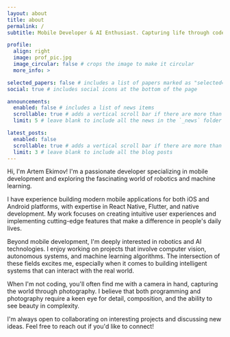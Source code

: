 ```yaml
---
layout: about
title: about
permalink: /
subtitle: Mobile Developer & AI Enthusiast. Capturing life through code and photography.

profile:
  align: right
  image: prof_pic.jpg
  image_circular: false # crops the image to make it circular
  more_info: >

selected_papers: false # includes a list of papers marked as "selected={true}"
social: true # includes social icons at the bottom of the page

announcements:
  enabled: false # includes a list of news items
  scrollable: true # adds a vertical scroll bar if there are more than 3 news items
  limit: 5 # leave blank to include all the news in the `_news` folder

latest_posts:
  enabled: false
  scrollable: true # adds a vertical scroll bar if there are more than 3 new posts items
  limit: 3 # leave blank to include all the blog posts
---
```


Hi, I'm Artem Ekimov! I'm a passionate developer specializing in mobile development and exploring the fascinating world of robotics and machine learning. 

I have experience building modern mobile applications for both iOS and Android platforms, with expertise in React Native, Flutter, and native development. My work focuses on creating intuitive user experiences and implementing cutting-edge features that make a difference in people's daily lives.

Beyond mobile development, I'm deeply interested in robotics and AI technologies. I enjoy working on projects that involve computer vision, autonomous systems, and machine learning algorithms. The intersection of these fields excites me, especially when it comes to building intelligent systems that can interact with the real world.

When I'm not coding, you'll often find me with a camera in hand, capturing the world through photography. I believe that both programming and photography require a keen eye for detail, composition, and the ability to see beauty in complexity.

I'm always open to collaborating on interesting projects and discussing new ideas. Feel free to reach out if you'd like to connect!
